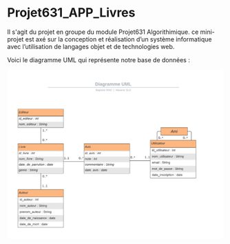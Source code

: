 # Projet631_APP_Livres
Il s'agit du projet en groupe du module Projet631 Algorithimique. ce mini-projet est axé sur la conception et réalisation d’un système informatique avec l’utilisation de langages objet et de technologies web.

Voici le diagramme UML qui représente notre base de données :

![[alt text]](https://github.com/skiiing73/Projet631_APP_Livres/blob/sql/diagramme_uml.png)

